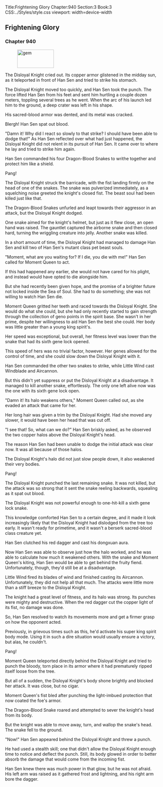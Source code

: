 Title:Frightening Glory 
Chapter:940 
Section:3 
Book:3 
CSS:../Styles/style.css 
viewport: width=device-width
  
## Frightening Glory
### Chapter 940
  
<figure>
	<img src="../Images/gem.gif" alt="gem" id="gem" width="120" height="60" />
</figure>
  

  
The Disloyal Knight cried out. Its copper armor glistened in the midday sun, as it teleported in front of Han Sen and tried to strike his stomach.

The Disloyal Knight moved too quickly, and Han Sen took the punch. The force lifted Han Sen from his feet and sent him hurtling a couple dozen meters, toppling several trees as he went. When the arc of his launch led him to the ground, a deep crater was left in his shape.

His sacred-blood armor was dented, and its metal was cracked.

Blergh! Han Sen spat out blood.

"Damn it! Why did I react so slowly to that strike? I should have been able to dodge that!" As Han Sen reflected over what had just happened, the Disloyal Knight did not relent in its pursuit of Han Sen. It came over to where he lay and tried to strike him again.

Han Sen commanded his four Dragon-Blood Snakes to writhe together and protect him like a shield.

Pang!

The Disloyal Knight struck the barricade, with the fist landing firmly on the head of one of the snakes. The snake was pulverized immediately, as a squelching noise greeted the knight's closed fist. The beast soul had been killed just like that.

The Dragon-Blood Snakes unfurled and leapt towards their aggressor in an attack, but the Disloyal Knight dodged.

One snake aimed for the knight's helmet, but just as it flew close, an open hand was raised. The gauntlet captured the airborne snake and then closed hard, turning the wriggling creature into jelly. Another snake was killed.

In a short amount of time, the Disloyal Knight had managed to damage Han Sen and kill two of Han Sen's mutant class pet beast souls.

"Moment, what are you waiting for? If I die, you die with me!" Han Sen called for Moment Queen to act.

If this had happened any earlier, she would not have cared for his plight, and instead would have opted to die alongside him.

But she had recently been given hope, and the promise of a brighter future not locked inside the Sea of Soul. She had to do something; she was not willing to watch Han Sen die.

Moment Queen gritted her teeth and raced towards the Disloyal Knight. She would do what she could, but she had only recently started to gain strength through the collection of geno points in the spirit base. She wasn't in her prime, despite her willingness to aid Han Sen the best she could. Her body was little greater than a young king spirit's.

Her speed was exceptional, but overall, her fitness level was lower than the snake that had its sixth gene lock opened.

This speed of hers was no trivial factor, however. Her genes allowed for the control of time, and she could slow down the Disloyal Knight with it.

Han Sen commanded the other two snakes to strike, while Little Wind cast Windblade and Aircannon.

But this didn't yet suppress or put the Disloyal Knight at a disadvantage. It managed to kill another snake, effortlessly. The only one left alive now was the one with its sixth gene lock open.

"Damn it! Its halo weakens others," Moment Queen called out, as she evaded an attack that came for her.

Her long hair was given a trim by the Disloyal Knight. Had she moved any slower, it would have been her head that was cut off.

"I see that! So, what can we do?" Han Sen briskly asked, as he observed the two copper halos above the Disloyal Knight's head.

The reason Han Sen had been unable to dodge the initial attack was clear now. It was all because of those halos.

The Disloyal Knight's halo did not just slow people down, it also weakened their very bodies.

Pang!

The Disloyal Knight punched the last remaining snake. It was not killed, but the attack was so strong that it sent the snake reeling backwards, squealing as it spat out blood.

The Disloyal Knight was not powerful enough to one-hit-kill a sixth gene lock snake.

This knowledge comforted Han Sen to a certain degree, and it made it look increasingly likely that the Disloyal Knight had dislodged from the tree too early. It wasn't ready for primetime, and it wasn't a berserk sacred-blood class creature yet.

Han Sen clutched his red dagger and cast his dongxuan aura.

Now Han Sen was able to observe just how the halo worked, and he was able to calculate how much it weakened others. With the snake and Moment Queen's kiting, Han Sen would be able to get behind the fruity fiend. Unfortunately, though, they'd still be at a disadvantage.

Little Wind fired its blades of wind and finished casting its Aircannon. Unfortunately, they did not help all that much. The attacks were little more than a stiff breeze to the Disloyal Knight.

The knight had a great level of fitness, and its halo was strong. Its punches were mighty and destructive. When the red dagger cut the copper light of its fist, no damage was done.

So, Han Sen resolved to watch its movements more and get a firmer grasp on how the opponent acted.

Previously, in grievous times such as this, he'd activate his super king spirit body mode. Using it in such a dire situation would usually ensure a victory, but alas, he couldn't.

Pang!

Moment Queen teleported directly behind the Disloyal Knight and tried to punch the bloody, torn place in its armor where it had prematurely ripped itself loose from the tree.

But all of a sudden, the Disloyal Knight's body shone brightly and blocked her attack. It was close, but no cigar.

Moment Queen's fist bled after punching the light-imbued protection that now coated the foe's armor.

The Dragon-Blood Snake roared and attempted to sever the knight's head from its body.

But the knight was able to move away, turn, and wallop the snake's head. The snake fell to the ground.

"Now!" Han Sen appeared behind the Disloyal Knight and threw a punch.

He had used a stealth skill; one that didn't allow the Disloyal Knight enough time to notice and deflect the punch. Still, its body glowed in order to better absorb the damage that would come from the incoming fist.

Han Sen knew there was much power in that glow, but he was not afraid. His left arm was raised as it gathered frost and lightning, and his right arm bore the dagger.